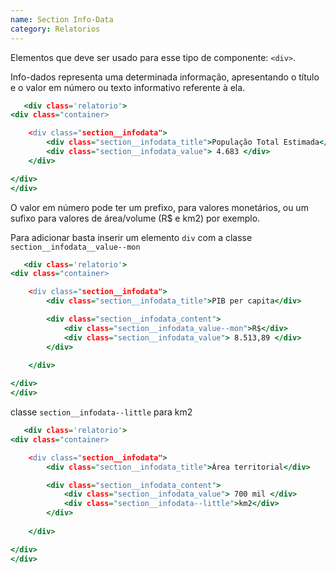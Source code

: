 ```yaml
---
name: Section Info-Data
category: Relatorios
---
```


Elementos que deve ser usado para esse tipo de componente: `<div>`.

Info-dados representa uma determinada informação, apresentando o título e o valor em número ou texto informativo referente à ela.

```sectioninfo-dados.html
   <div class='relatorio'>
<div class="container>

    <div class="section__infodata">
        <div class="section__infodata_title">População Total Estimada</div>
        <div class="section__infodata_value"> 4.683 </div>
    </div>

</div>
</div>
```

O valor em número pode ter um prefixo, para valores monetários, ou um sufixo para valores de área/volume (R$ e km2) por exemplo.

Para adicionar basta inserir um elemento `div` com a classe `section__infodata__value--mon`

```sectioninfodados-values.html
   <div class='relatorio'>
<div class="container>

    <div class="section__infodata">
        <div class="section__infodata_title">PIB per capita</div>

        <div class="section__infodata_content">
            <div class="section__infodata_value--mon">R$</div>
            <div class="section__infodata_value"> 8.513,89 </div>
        </div>
        
    </div>

</div>
</div>
```

 classe `section__infodata--little` para km2
 

```sectioninfodados-valuessecundary.html
   <div class='relatorio'>
<div class="container>

    <div class="section__infodata">
        <div class="section__infodata_title">Área territorial</div>  

        <div class="section__infodata_content">
            <div class="section__infodata_value"> 700 mil </div>
            <div class="section__infodata--little">km2</div>
        </div>
        
    </div>

</div>
</div>
```